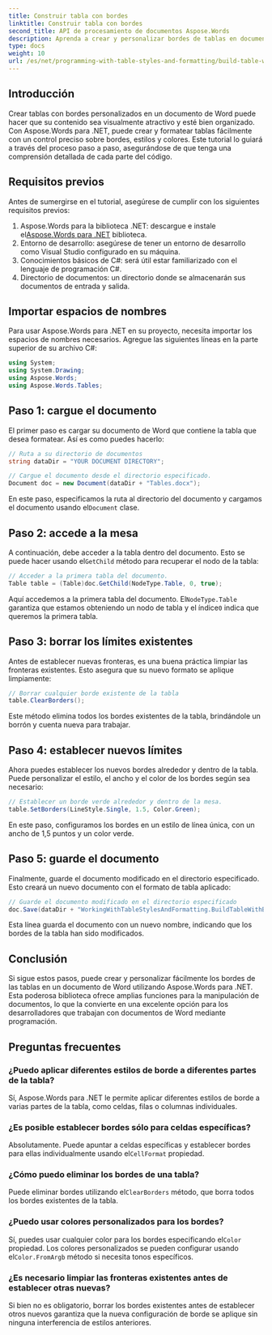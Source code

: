 ```yaml
---
title: Construir tabla con bordes
linktitle: Construir tabla con bordes
second_title: API de procesamiento de documentos Aspose.Words
description: Aprenda a crear y personalizar bordes de tablas en documentos de Word utilizando Aspose.Words para .NET. Siga nuestra guía paso a paso para obtener instrucciones detalladas.
type: docs
weight: 10
url: /es/net/programming-with-table-styles-and-formatting/build-table-with-borders/
---
```

## Introducción

Crear tablas con bordes personalizados en un documento de Word puede hacer que su contenido sea visualmente atractivo y esté bien organizado. Con Aspose.Words para .NET, puede crear y formatear tablas fácilmente con un control preciso sobre bordes, estilos y colores. Este tutorial lo guiará a través del proceso paso a paso, asegurándose de que tenga una comprensión detallada de cada parte del código.

## Requisitos previos

Antes de sumergirse en el tutorial, asegúrese de cumplir con los siguientes requisitos previos:

1.  Aspose.Words para la biblioteca .NET: descargue e instale el[Aspose.Words para .NET](https://releases.aspose.com/words/net/) biblioteca.
2. Entorno de desarrollo: asegúrese de tener un entorno de desarrollo como Visual Studio configurado en su máquina.
3. Conocimientos básicos de C#: será útil estar familiarizado con el lenguaje de programación C#.
4. Directorio de documentos: un directorio donde se almacenarán sus documentos de entrada y salida.

## Importar espacios de nombres

Para usar Aspose.Words para .NET en su proyecto, necesita importar los espacios de nombres necesarios. Agregue las siguientes líneas en la parte superior de su archivo C#:

```csharp
using System;
using System.Drawing;
using Aspose.Words;
using Aspose.Words.Tables;
```

## Paso 1: cargue el documento

El primer paso es cargar su documento de Word que contiene la tabla que desea formatear. Así es como puedes hacerlo:

```csharp
// Ruta a su directorio de documentos
string dataDir = "YOUR DOCUMENT DIRECTORY";

// Cargue el documento desde el directorio especificado.
Document doc = new Document(dataDir + "Tables.docx");
```

 En este paso, especificamos la ruta al directorio del documento y cargamos el documento usando el`Document` clase.

## Paso 2: accede a la mesa

 A continuación, debe acceder a la tabla dentro del documento. Esto se puede hacer usando el`GetChild` método para recuperar el nodo de la tabla:

```csharp
// Acceder a la primera tabla del documento.
Table table = (Table)doc.GetChild(NodeType.Table, 0, true);
```

 Aquí accedemos a la primera tabla del documento. El`NodeType.Table` garantiza que estamos obteniendo un nodo de tabla y el índice`0` indica que queremos la primera tabla.

## Paso 3: borrar los límites existentes

Antes de establecer nuevas fronteras, es una buena práctica limpiar las fronteras existentes. Esto asegura que su nuevo formato se aplique limpiamente:

```csharp
// Borrar cualquier borde existente de la tabla
table.ClearBorders();
```

Este método elimina todos los bordes existentes de la tabla, brindándole un borrón y cuenta nueva para trabajar.

## Paso 4: establecer nuevos límites

Ahora puedes establecer los nuevos bordes alrededor y dentro de la tabla. Puede personalizar el estilo, el ancho y el color de los bordes según sea necesario:

```csharp
// Establecer un borde verde alrededor y dentro de la mesa.
table.SetBorders(LineStyle.Single, 1.5, Color.Green);
```

En este paso, configuramos los bordes en un estilo de línea única, con un ancho de 1,5 puntos y un color verde.

## Paso 5: guarde el documento

Finalmente, guarde el documento modificado en el directorio especificado. Esto creará un nuevo documento con el formato de tabla aplicado:

```csharp
// Guarde el documento modificado en el directorio especificado
doc.Save(dataDir + "WorkingWithTableStylesAndFormatting.BuildTableWithBorders.docx");
```

Esta línea guarda el documento con un nuevo nombre, indicando que los bordes de la tabla han sido modificados.

## Conclusión

Si sigue estos pasos, puede crear y personalizar fácilmente los bordes de las tablas en un documento de Word utilizando Aspose.Words para .NET. Esta poderosa biblioteca ofrece amplias funciones para la manipulación de documentos, lo que la convierte en una excelente opción para los desarrolladores que trabajan con documentos de Word mediante programación.

## Preguntas frecuentes

### ¿Puedo aplicar diferentes estilos de borde a diferentes partes de la tabla?
Sí, Aspose.Words para .NET le permite aplicar diferentes estilos de borde a varias partes de la tabla, como celdas, filas o columnas individuales.

### ¿Es posible establecer bordes sólo para celdas específicas?
 Absolutamente. Puede apuntar a celdas específicas y establecer bordes para ellas individualmente usando el`CellFormat` propiedad.

### ¿Cómo puedo eliminar los bordes de una tabla?
 Puede eliminar bordes utilizando el`ClearBorders` método, que borra todos los bordes existentes de la tabla.

### ¿Puedo usar colores personalizados para los bordes?
 Sí, puedes usar cualquier color para los bordes especificando el`Color` propiedad. Los colores personalizados se pueden configurar usando el`Color.FromArgb` método si necesita tonos específicos.

### ¿Es necesario limpiar las fronteras existentes antes de establecer otras nuevas?
Si bien no es obligatorio, borrar los bordes existentes antes de establecer otros nuevos garantiza que la nueva configuración de borde se aplique sin ninguna interferencia de estilos anteriores.